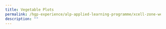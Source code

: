 ```yaml
---
title: Vegetable Plots
permalink: /hgp-experience/alp-applied-learning-programme/xcell-zone-website/home/others/plants/vegetable-plots/
description: ""
---
```

